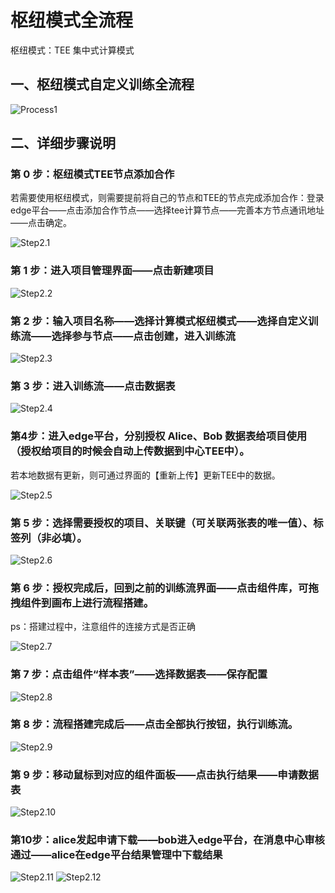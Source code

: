 # 枢纽模式全流程

枢纽模式：TEE 集中式计算模式

## 一、枢纽模式自定义训练全流程

![Process1](../imgs/method3-1.jpeg)

## 二、详细步骤说明

### 第 0 步：枢纽模式TEE节点添加合作

若需要使用枢纽模式，则需要提前将自己的节点和TEE的节点完成添加合作：登录edge平台——点击添加合作节点——选择tee计算节点——完善本方节点通讯地址——点击确定。

![Step2.1](../imgs/method3-2.png)

### 第 1 步：进入项目管理界面——点击新建项目

![Step2.2](../imgs/method3-3.png)

### 第 2 步：输入项目名称——选择计算模式枢纽模式——选择自定义训练流——选择参与节点——点击创建，进入训练流

![Step2.3](../imgs/method3-4.png)

### 第 3 步：进入训练流——点击数据表

![Step2.4](../imgs/method3-5.png)

### 第4步：进入edge平台，分别授权 Alice、Bob 数据表给项目使用（授权给项目的时候会自动上传数据到中心TEE中）。

若本地数据有更新，则可通过界面的【重新上传】更新TEE中的数据。

![Step2.5](../imgs/method3-6.png)

### 第 5 步：选择需要授权的项目、关联键（可关联两张表的唯一值）、标签列（非必填）。

![Step2.6](../imgs/method3-7.png)

### 第 6 步：授权完成后，回到之前的训练流界面——点击组件库，可拖拽组件到画布上进行流程搭建。

ps：搭建过程中，注意组件的连接方式是否正确

![Step2.7](../imgs/method3-8.png)

### 第 7 步：点击组件“样本表”——选择数据表——保存配置

![Step2.8](../imgs/method3-9.png)

### 第 8 步：流程搭建完成后——点击全部执行按钮，执行训练流。

![Step2.9](../imgs/method3-10.png)

### 第 9 步：移动鼠标到对应的组件面板——点击执行结果——申请数据表

![Step2.10](../imgs/method3-11.png)

### 第10步：alice发起申请下载——bob进入edge平台，在消息中心审核通过——alice在edge平台结果管理中下载结果

![Step2.11](../imgs/method3-12.png)
![Step2.12](../imgs/method3-13.png)